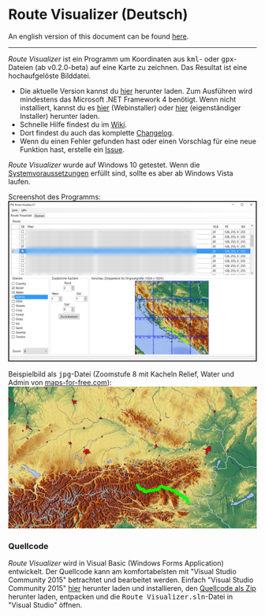 # Route Visualizer (Deutsch)

An english version of this document can be found [here](https://github.com/DAccord/Route-Visualizer/blob/master/README_EN.md).

***

*Route Visualizer* ist ein Programm um Koordinaten aus <tt>kml</tt>- oder <tt>gpx</tt>-Dateien (ab v0.2.0-beta) auf eine Karte zu zeichnen. Das Resultat ist eine hochaufgelöste Bilddatei.

* Die aktuelle Version kannst du [hier](https://github.com/DAccord/Route-Visualizer/releases/latest) herunter laden. Zum Ausführen wird mindestens das Microsoft .NET Framework 4 benötigt. Wenn nicht installiert, kannst du es [hier](https://www.microsoft.com/de-de/download/details.aspx?id=17851) (Webinstaller) oder [hier](https://www.microsoft.com/de-de/download/details.aspx?id=17718) (eigenständiger Installer) herunter laden.
* Schnelle Hilfe findest du im [Wiki](https://github.com/DAccord/Route-Visualizer/wiki).
* Dort findest du auch das komplette [Changelog](https://github.com/DAccord/Route-Visualizer/wiki/Changelog).
* Wenn du einen Fehler gefunden hast oder einen Vorschlag für eine neue Funktion hast, erstelle ein [Issue](https://github.com/DAccord/Route-Visualizer/issues).

*Route Visualizer* wurde auf Windows 10 getestet. Wenn die [Systemvoraussetzungen](https://github.com/DAccord/Route-Visualizer/wiki/Systemvoraussetzungen) erfüllt sind, sollte es aber ab Windows Vista laufen.

Screenshot des Programms:  
![Screenshot](https://raw.githubusercontent.com/DAccord/Route-Visualizer/master/Route%20Visualizer/Help/Images/Screenshot.png)

Beispielbild als <tt>jpg</tt>-Datei (Zoomstufe 8 mit Kacheln Relief, Water und Admin von [maps-for-free.com](http://maps-for-free.com/)):
![Beispielbild](https://raw.githubusercontent.com/DAccord/Route-Visualizer/master/Route%20Visualizer/Help/Images/Testbild.jpg)

### Quellcode
*Route Visualizer* wird in Visual Basic (Windows Forms Application) entwickelt. Der Quellcode kann am komfortabelsten mit "Visual Studio Community 2015" betrachtet und bearbeitet werden. Einfach "Visual Studio Community 2015" [hier](https://www.visualstudio.com/de-de/downloads/download-visual-studio-vs.aspx) herunter laden und installieren, den [Quellcode als Zip](https://github.com/DAccord/Route-Visualizer/archive/master.zip) herunter laden, entpacken und die <tt>Route Visualizer.sln</tt>-Datei in "Visual Studio" öffnen.
